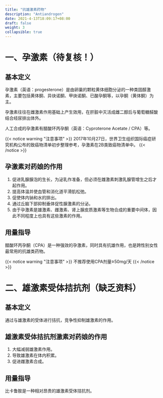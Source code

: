 ```yaml
---
title: "抗雄激素药物"
description: "Antiandrogen"
date: 2021-4-13T18:09:17+08:00
draft: false
weight: 3
collapsible: true
---
```


# 一、孕激素（待复核！）

## 基本定义
孕激素（英语：progesterone）是由卵巢的颗粒黄体细胞分泌的一种类固醇激素，主要包括黄体酮、异炔诺酮、甲炔诺酮、已酸孕酮等，以孕酮（黄体酮）为主。

孕激素往往在雌激素作用基础上产生效用，在肝脏中灭活成雌二醇后与葡萄糖醛酸结合经尿排出体外。

人工合成的孕激素有醋酸环丙孕酮（英语：Cyproterone Acetate / CPA）等。

{{< notice warning "注意事项" >}}
2017年10月27日，世界卫生组织国际癌症研究机构公布的致癌物清单初步整理参考，孕激素在2B类致癌物清单中。
{{< /notice >}}

## 孕激素对药娘的作用
1. 促进乳腺腺泡的生长，为泌乳作准备，但必须在雌激素刺激乳腺管增生之后才起作用。
2. 提高体温并使血管和消化道平滑肌松弛。
3. 促使体内钠和水的排出。
4. 通过丘脑下部抑制垂体促性腺激素的分泌。
5. 由于孕激素是雄激素、雌激素、肾上腺皮质激素等生物合成的重要中间体，因此不同程度上也具有这些激素的作用。

## 用量指导

醋酸环丙孕酮（CPA）是一种强效的孕激素，同时具有抗雄作用，也是跨性别女性最常用的抗雄类药物。

{{< notice warning "注意事项" >}}
不推荐使用CPA剂量≥50mg/天
{{< /notice >}}

# 二、雄激素受体拮抗剂（缺乏资料）

## 基本定义
通过与雄激素的受体进行拮抗，竞争性抑制雄激素的作用。

## 雄激素受体拮抗剂激素对药娘的作用
1. 大幅减弱雄激素作用。
2. 导致雄激素在体内积累。
3. 促进雌激素合成。

## 用量指导
比卡鲁胺是一种相对昂贵的雄激素受体拮抗剂。